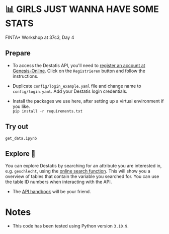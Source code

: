 # 📊 GIRLS JUST WANNA HAVE SOME STATS
FINTA* Workshop at 37c3, Day 4 

## Prepare

* To access the Destatis API, you'll need to [register an account at Genesis-Online](https://www-genesis.destatis.de/genesis/online?Menu=Registrierung). Click on the `Registrieren` button and follow the instructions.

* Duplicate `config/login_example.yaml` file and change name to `config/login.yaml`. Add your Destatis login credentials.

* Install the packages we use here, after setting up a virtual environment if you like. \
`pip install -r requirements.txt`


## Try out

`get_data.ipynb`

## Explore 🚀

You can explore Destatis by searching for an attribute you are interested in, e.g. `geschlecht`, using the [online search function](https://www-genesis.destatis.de/genesis/online). This will show you a overview of tables that contain the variable you searched for. You can use the table ID numbers when interacting with the API.

* The [API handbook](https://www-genesis.destatis.de/genesis/misc/GENESIS-Webservices_Einfuehrung.pdf) will be your friend. 


# Notes

* This code has been tested using Python version `3.10.9`.